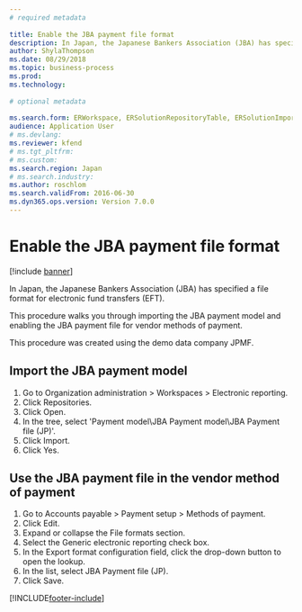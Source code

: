 ```yaml
--- 
# required metadata 
 
title: Enable the JBA payment file format
description: In Japan, the Japanese Bankers Association (JBA) has specified a file format for electronic fund transfers (EFT). 
author: ShylaThompson
ms.date: 08/29/2018
ms.topic: business-process 
ms.prod:  
ms.technology:  
 
# optional metadata 
 
ms.search.form: ERWorkspace, ERSolutionRepositoryTable, ERSolutionImport,  VendPaymMode   
audience: Application User 
# ms.devlang:  
ms.reviewer: kfend
# ms.tgt_pltfrm:  
# ms.custom:  
ms.search.region: Japan
# ms.search.industry: 
ms.author: roschlom
ms.search.validFrom: 2016-06-30 
ms.dyn365.ops.version: Version 7.0.0 
---
```

# Enable the JBA payment file format

[!include [banner](../../includes/banner.md)]

In Japan, the Japanese Bankers Association (JBA) has specified a file format for electronic fund transfers (EFT). 



This procedure walks you through importing the JBA payment model and enabling the JBA payment file for vendor methods of payment. 



This procedure was created using the demo data company JPMF.


## Import the JBA payment model
1. Go to Organization administration > Workspaces > Electronic reporting.
2. Click Repositories.
3. Click Open.
4. In the tree, select 'Payment model\JBA Payment model\JBA Payment file (JP)'.
5. Click Import.
6. Click Yes.

## Use the JBA payment file in the vendor method of payment
1. Go to Accounts payable > Payment setup > Methods of payment.
2. Click Edit.
3. Expand or collapse the File formats section.
4. Select the Generic electronic reporting check box.
5. In the Export format configuration field, click the drop-down button to open the lookup.
6. In the list, select JBA Payment file (JP).
7. Click Save.



[!INCLUDE[footer-include](../../../includes/footer-banner.md)]